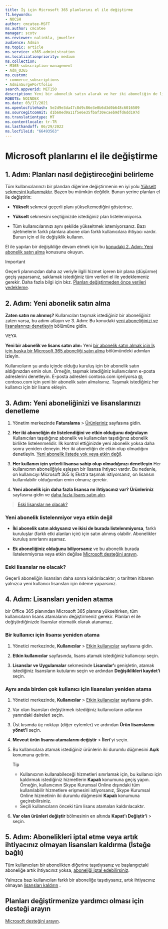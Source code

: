 ```yaml
---
title: İş için Microsoft 365 planlarını el ile değiştirme
f1.keywords:
- NOCSH
author: cmcatee-MSFT
ms.author: cmcatee
manager: scotv
ms.reviewer: nalinkla, jmueller
audience: Admin
ms.topic: article
ms.service: o365-administration
ms.localizationpriority: medium
ms.collection:
- M365-subscription-management
- Adm_O365
ms.custom:
- commerce_subscriptions
- AdminSurgePortfolio
search.appverid: MET150
description: Yeni bir abonelik satın alarak ve her iki aboneliğin de listelenmiş ve etkin olduğundan emin olarak abonelikleri el ile değiştirin.
ROBOTS: NOINDEX
ms.date: 03/17/2021
ms.openlocfilehash: 5e2d9e3da47c8d9c86e3e0b6d3d0b648c6016509
ms.sourcegitcommit: d1b60ed9a11f5e6e35fbaf30ecaeb9dfd6dd197d
ms.translationtype: MT
ms.contentlocale: tr-TR
ms.lasthandoff: 06/29/2022
ms.locfileid: "66493563"
---
```

# <a name="manually-change-microsoft-plans"></a>Microsoft planlarını el ile değiştirme

## <a name="step-1-decide-how-to-change-plans"></a>1. Adım: Planları nasıl değiştireceğini belirleme

Tüm kullanıcılarınızı bir plandan diğerine değiştirmenin en iyi yolu [Yükselt sekmesini kullanmaktır](upgrade-to-different-plan.md). Bazen bu mümkün değildir. Bunun yerine planları el ile değiştirin:

- **Yükselt** sekmesi geçerli planı yükseltemediğini gösterirse.

- **Yükselt** sekmesini seçtiğinizde istediğiniz plan listelenmiyorsa.

- Tüm kullanıcılarınızı aynı şekilde yükseltmek istemiyorsanız. Bazı işletmelerin farklı planlara abone olan farklı kullanıcılara ihtiyacı vardır. Bunun için el ile değişiklik kullanın.

El ile yapılan bir değişikliğe devam etmek için bu [konudaki 2. Adım: Yeni abonelik satın alma](#step-2-buy-a-new-subscription) konusunu okuyun.

> [!IMPORTANT]
> Geçerli planınızdan daha az veriyle ilgili hizmet içeren bir plana (düşürme) geçiş yaparsanız, saklamak istediğiniz tüm verileri el ile yedeklemeniz gerekir. Daha fazla bilgi için bkz. [Planları değiştirmeden önce verileri yedekleme](back-up-data-before-switching-plans.md).

## <a name="step-2-buy-a-new-subscription"></a>2. Adım: Yeni abonelik satın alma

**Zaten satın mı alınmış?** Kullanıcıları taşımak istediğiniz bir aboneliğiniz zaten varsa, bu adımı atlayın ve 3. Adım: Bu konudaki [yeni aboneliğinizi ve lisanslarınızı denetleyin](#step-3-check-your-new-subscription-and-licenses) bölümüne gidin.

VEYA

**Yeni bir abonelik ve lisans satın alın:** Yeni [bir abonelik satın almak için İş için başka bir Microsoft 365 aboneliği satın alma](../try-or-buy-microsoft-365.md) bölümündeki adımları izleyin.

Kullanıcıların şu anda içinde olduğu kuruluş için bir abonelik satın aldığınızdan emin olun. Örneğin, taşımak istediğiniz kullanıcıların e-posta adreslerini denetleyin. E-posta adresleri contoso.com içeriyorsa \@, contoso.com için yeni bir abonelik satın almalısınız.
Taşımak istediğiniz her kullanıcı için bir lisans ekleyin.

## <a name="step-3-check-your-new-subscription-and-licenses"></a>3. Adım: Yeni aboneliğinizi ve lisanslarınızı denetleme

1. Yönetim merkezinde **Faturalama** \> <a href="https://go.microsoft.com/fwlink/p/?linkid=842054" target="_blank">Ürünleriniz</a> sayfasına gidin.

2. **Her iki aboneliğin de listelendiğini ve etkin olduğunu doğrulayın** Kullanıcıları taşıdığınız abonelik ve kullanıcıları taşıdığınız abonelik birlikte listelenmelidir. İlk kontrol ettiğinizde yeni abonelik yoksa daha sonra yeniden deneyin. Her iki aboneliğin de etkin olup olmadığını denetleyin. [Yeni abonelik listede yok veya etkin değil](#the-new-subscription-isnt-listed-or-isnt-active).

3. **Her kullanıcı için yeterli lisansa sahip olup olmadığınızı denetleyin** Her kullanıcının aboneliğiyle eşleşen bir lisansa ihtiyacı vardır. Bu nedenle, on kullanıcıyı Microsoft 365 İş Ekstra taşımak istiyorsanız, on lisansın kullanılabilir olduğundan emin olmanız gerekir.

4. **Yeni abonelik için daha fazla lisansa mı ihtiyacınız var?**
   **Ürünleriniz** sayfasına gidin ve [daha fazla lisans satın alın](../licenses/buy-licenses.md).

> [Eski lisanslar ne olacak?](#what-about-the-old-licenses)

### <a name="the-new-subscription-isnt-listed-or-isnt-active"></a>Yeni abonelik listelenmiyor veya etkin değil

- **İki abonelik satın aldıysanız ve ikisi de burada listelenmiyorsa**, farklı kuruluşlar (farklı etki alanları için) için satın alınmış olabilir. Abonelikler kuruluş sınırlarını aşamaz.

- **Ek aboneliğiniz olduğunu biliyorsanız** ve bu abonelik burada listelenmiyorsa veya etkin değilse [Microsoft desteğini arayın](../../admin/get-help-support.md).

### <a name="what-about-the-old-licenses"></a>Eski lisanslar ne olacak?

Geçerli aboneliğin lisansları daha sonra kaldırılacaktır; o tarihten itibaren yalnızca yeni kullanıcı lisansları için ödeme yaparsınız.

## <a name="step-4-reassign-licenses"></a>4. Adım: Lisansları yeniden atama

bir Office 365 planından Microsoft 365 planına yükseltirken, tüm kullanıcıların lisans atamalarını değiştirmeniz gerekir. Planları el ile değiştirdiğinizde lisanslar otomatik olarak atanamaz.

### <a name="reassign-a-license-for-one-user"></a>Bir kullanıcı için lisansı yeniden atama

1. Yönetici merkezinde, **Kullanıcılar** \> <a href="https://go.microsoft.com/fwlink/p/?linkid=834822" target="_blank">Etkin kullanıcılar</a> sayfasına gidin.

2. **Etkin kullanıcılar** sayfasında, lisans atamak istediğiniz kullanıcıyı seçin.

3. **Lisanslar ve Uygulamalar** sekmesinde **Lisanslar'ı** genişletin, atamak istediğiniz lisansların kutularını seçin ve ardından **Değişiklikleri kaydet'i** seçin.

### <a name="reassign-licenses-for-multiple-users-at-once"></a>Aynı anda birden çok kullanıcı için lisansları yeniden atama

1. Yönetici merkezinde, **Kullanıcılar** \> <a href="https://go.microsoft.com/fwlink/p/?linkid=834822" target="_blank">Etkin kullanıcılar</a> sayfasına gidin.

2. Var olan lisansları değiştirmek istediğiniz kullanıcıların adlarının yanındaki daireleri seçin.

3. Üst kısımda üç noktayı (diğer eylemler) ve ardından **Ürün lisanslarını yönet'i** seçin.

4. **Mevcut ürün lisansı atamalarını değiştir** \> **İleri**'yi seçin.

5. Bu kullanıcılara atamak istediğiniz ürünlerin iki durumlu düğmesini **Açık** konumuna getirin.

    > [!TIP]
    > - Kullanıcının kullanabileceği hizmetleri sınırlamak için, bu kullanıcı için kaldırmak istediğiniz hizmetlerin **Kapalı** konumuna geçiş yapın. Örneğin, kullanıcının Skype Kurumsal Online dışındaki tüm kullanılabilir hizmetlere erişmesini istiyorsanız, Skype Kurumsal Online hizmetinin iki durumlu düğmesini **Kapalı** konumuna geçirebilirsiniz.
    > - Seçili kullanıcıların önceki tüm lisans atamaları kaldırılacaktır.

6. **Var olan ürünleri değiştir** bölmesinin en altında **Kapat'ı Değiştir'i** \> seçin.

## <a name="step-5-cancel-subscriptions-or-remove-licenses-that-you-no-longer-need-optional"></a>5. Adım: Abonelikleri iptal etme veya artık ihtiyacınız olmayan lisansları kaldırma (İsteğe bağlı)

Tüm kullanıcıları bir abonelikten diğerine taşıdıysanız ve başlangıçtaki aboneliğe artık ihtiyacınız yoksa, [aboneliği iptal edebilirsiniz](cancel-your-subscription.md).

Yalnızca bazı kullanıcıları farklı bir aboneliğe taşıdıysanız, artık ihtiyacınız olmayan [lisansları kaldırın](../licenses/buy-licenses.md) .

## <a name="call-support-to-help-you-change-plans"></a>Planları değiştirmenize yardımcı olması için desteği arayın

[Microsoft desteğini arayın](../../admin/get-help-support.md).
